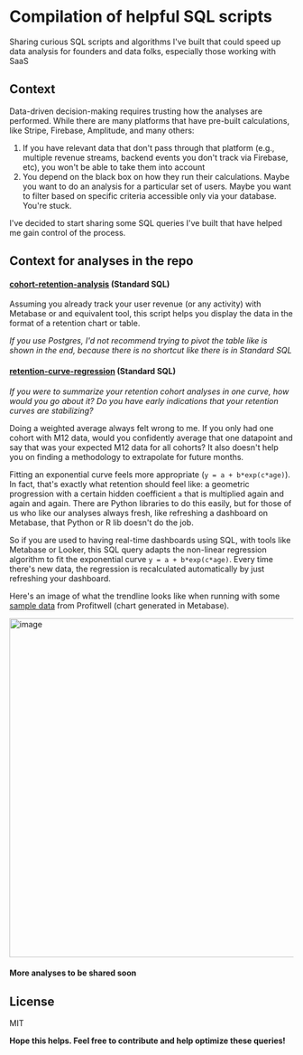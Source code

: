 # Compilation of helpful SQL scripts
Sharing curious SQL scripts and algorithms I've built that could speed up data analysis for founders and data folks, especially those working with SaaS

## Context

Data-driven decision-making requires trusting how the analyses are performed. While there are many platforms that have pre-built calculations, like Stripe, Firebase, Amplitude, and many others:
1. If you have relevant data that don't pass through that platform (e.g., multiple revenue streams, backend events you don't track via Firebase, etc), you won't be able to take them into account
2. You depend on the black box on how they run their calculations. Maybe you want to do an analysis for a particular set of users. Maybe you want to filter based on specific criteria accessible only via your database. You're stuck.

I've decided to start sharing some SQL queries I've built that have helped me gain control of the process.

## Context for analyses in the repo

#### **[cohort-retention-analysis][cohort-retention-analysis]** (Standard SQL)
Assuming you already track your user revenue (or any activity) with Metabase or and equivalent tool, this script helps you display the data in the format of a retention chart or table.

_If you use Postgres, I'd not recommend trying to pivot the table like is shown in the end, because there is no shortcut like there is in Standard SQL_

#### **[retention-curve-regression][regression-sql]** (Standard SQL)
_If you were to summarize your retention cohort analyses in one curve, how would you go about it? Do you have early indications that your retention curves are stabilizing?_

Doing a weighted average always felt wrong to me. If you only had one cohort with M12 data, would you confidently average that one datapoint and say that was your expected M12 data for all cohorts? It also doesn't help you on finding a methodology to extrapolate for future months.

Fitting an exponential curve feels more appropriate (`y = a + b*exp(c*age)`). In fact, that's exactly what retention should feel like: a geometric progression with a certain hidden coefficient `a` that is multiplied again and again and again. There are Python libraries to do this easily, but for those of us who like our analyses always fresh, like refreshing a dashboard on Metabase, that Python or R lib doesn't do the job.

So if you are used to having real-time dashboards using SQL, with tools like Metabase or Looker, this SQL query adapts the non-linear regression algorithm to fit the exponential curve `y = a + b*exp(c*age)`. Every time there's new data, the regression is recalculated automatically by just refreshing your dashboard.

Here's an image of what the trendline looks like when running with some [sample data][sample-retention-data] from Profitwell (chart generated in Metabase).

<img width="600" alt="image" src="https://github.com/bnovarini/sql-analyses/assets/49925472/f58162d0-8b7f-4d83-9e15-091aa5af5f8d">

#### **More analyses to be shared soon**

## License

MIT

**Hope this helps. Feel free to contribute and help optimize these queries!**

[//]: # (These are reference links used in the body of this note and get stripped out when the markdown processor does its job. There is no need to format nicely because it shouldn't be seen. Thanks SO - http://stackoverflow.com/questions/4823468/store-comments-in-markdown-syntax)

   [regression-sql]:https://github.com/bnovarini/sql-analyses/blob/main/retention-curve-regression.sql
   [sample-retention-data]:https://demo.profitwell.com/app/trends/cohorts
   [cohort-retention-analysis]:https://github.com/bnovarini/sql-analyses/blob/main/cohort-retention-analysis.sql
